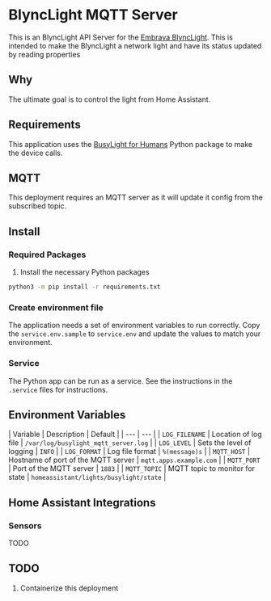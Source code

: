 # BlyncLight MQTT Server
This is an BlyncLight API Server for the [Embrava BlyncLight](https://embrava.com/collections/blynclight-series).  This is intended to make the BlyncLight a network light and have its status updated by reading properties 

## Why
The ultimate goal is to control the light from Home Assistant.

## Requirements
This application uses the [BusyLight for Humans](https://pypi.org/project/busylight-for-humans/) Python package to make the device calls.


## MQTT
This deployment requires an MQTT server as it will update it config from the subscribed topic.


## Install

### Required Packages

1) Install the necessary Python packages
````bash
python3 -m pip install -r requirements.txt
````

### Create environment file
The application needs a set of environment variables to run correctly.  Copy the `service.env.sample` to `service.env` and update the values to match your environment.

### Service
The Python app can be run as a service.  See the instructions in the `.service` files for instructions.

## Environment Variables

| Variable | Description | Default |
| --- | --- |
| `LOG_FILENAME` | Location of log file | `/var/log/busylight_mqtt_server.log` |
| `LOG_LEVEL` | Sets the level of logging | `INFO` |
| `LOG_FORMAT` | Log file format | `%(message)s` |
| `MQTT_HOST` | Hostname of port of the MQTT server | `mqtt.apps.example.com` |
| `MQTT_PORT` | Port of the MQTT server | `1883` |
| `MQTT_TOPIC` | MQTT topic to monitor for state | `homeassistant/lights/busylight/state` |

## Home Assistant Integrations

### Sensors

TODO

## TODO

1. Containerize this deployment